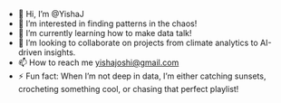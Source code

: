 - 👋 Hi, I’m @YishaJ
- 👀 I’m interested in finding patterns in the chaos!
- 🌱 I’m currently learning how to make data talk!
- 💞️ I’m looking to collaborate on projects from climate analytics to AI-driven insights.
- 📫 How to reach me yishajoshi@gmail.com
- ⚡ Fun fact: When I’m not deep in data, I’m either catching sunsets, crocheting something cool, or chasing that perfect playlist!

<!---
YishaJ/YishaJ is a ✨ special ✨ repository because its `README.md` (this file) appears on your GitHub profile.
You can click the Preview link to take a look at your changes.
--->
